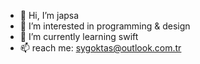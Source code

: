 - 👋 Hi, I’m japsa
- 👀 I’m interested in programming & design
- 🌱 I’m currently learning swift
- 📫 reach me: sygoktas@outlook.com.tr

<!---
japsadev/japsadev is a ✨ special ✨ repository because its `README.md` (this file) appears on your GitHub profile.
You can click the Preview link to take a look at your changes.
--->
